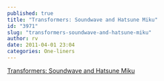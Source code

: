 ```yaml
---
published: true
title: "Transformers: Soundwave and Hatsune Miku"
id: "3971"
slug: "transformers-soundwave-and-hatsune-miku"
author: rv
date: 2011-04-01 23:04
categories: One-liners
---
```

<a href="http://danbooru.donmai.us/pool/show/2583" target="_blank">Transformers: Soundwave and Hatsune Miku</a>